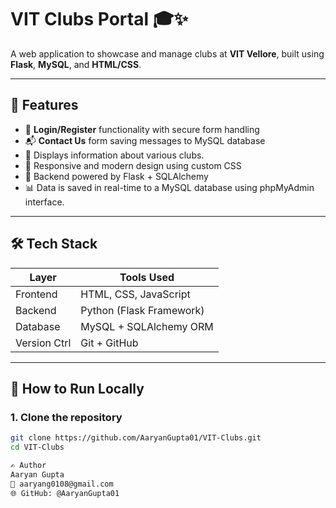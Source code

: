 # VIT Clubs Portal 🎓✨

A web application to showcase and manage clubs at **VIT Vellore**, built using **Flask**, **MySQL**, and **HTML/CSS**.

---

## 📌 Features

- 🔐 **Login/Register** functionality with secure form handling
- 📬 **Contact Us** form saving messages to MySQL database
- 📁 Displays information about various clubs.
- 🎨 Responsive and modern design using custom CSS
- 🧠 Backend powered by Flask + SQLAlchemy
- 📊 Data is saved in real-time to a MySQL database using phpMyAdmin interface.


---

## 🛠️ Tech Stack

| Layer        | Tools Used              |
|--------------|--------------------------|
| Frontend     | HTML, CSS, JavaScript    |
| Backend      | Python (Flask Framework) |
| Database     | MySQL + SQLAlchemy ORM   |
| Version Ctrl | Git + GitHub             |

---

## 🚀 How to Run Locally

### 1. Clone the repository
```bash
git clone https://github.com/AaryanGupta01/VIT-Clubs.git
cd VIT-Clubs

✍️ Author
Aaryan Gupta
📧 aaryang0108@gmail.com
🌐 GitHub: @AaryanGupta01

